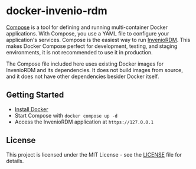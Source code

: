 # docker-invenio-rdm

[Compose](https://docs.docker.com/compose/) is a tool for defining and running multi-container Docker applications. With Compose, you use a YAML file to configure your application's services. Compose is the easiest way to run [InvenioRDM](https://inveniordm.docs.cern.ch/). This makes Docker Compose perfect for development, testing, and staging environments, it is not recommended to use it in production.

The Compose file included here uses existing Docker images for InvenioRDM and its dependencies. It does not build images from source, and it does not have other dependencies besider Docker itself.

## Getting Started

* [Install Docker](https://docs.docker.com/install/)
* Start Compose with `docker compose up -d`
* Access the InvenioRDM application at `https://127.0.0.1`

## License

This project is licensed under the MIT License - see the [LICENSE](LICENSE) file for details.